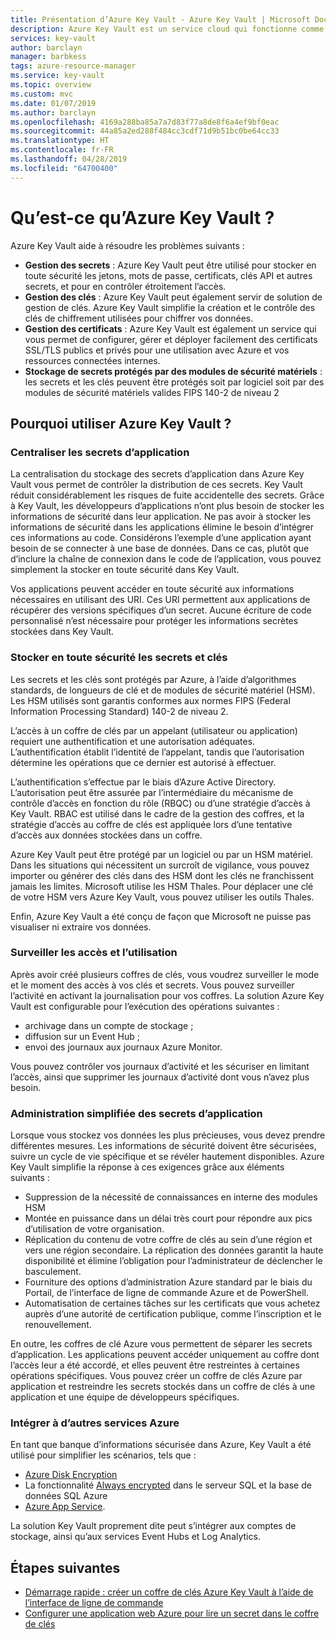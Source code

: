 ```yaml
---
title: Présentation d’Azure Key Vault - Azure Key Vault | Microsoft Docs
description: Azure Key Vault est un service cloud qui fonctionne comme un magasin des secrets sécurisé.
services: key-vault
author: barclayn
manager: barbkess
tags: azure-resource-manager
ms.service: key-vault
ms.topic: overview
ms.custom: mvc
ms.date: 01/07/2019
ms.author: barclayn
ms.openlocfilehash: 4169a288ba85a7a7d83f77a8de8f6a4ef9bf0eac
ms.sourcegitcommit: 44a85a2ed288f484cc3cdf71d9b51bc0be64cc33
ms.translationtype: HT
ms.contentlocale: fr-FR
ms.lasthandoff: 04/28/2019
ms.locfileid: "64700400"
---
```

# <a name="what-is-azure-key-vault"></a>Qu’est-ce qu’Azure Key Vault ?

Azure Key Vault aide à résoudre les problèmes suivants :

- **Gestion des secrets** : Azure Key Vault peut être utilisé pour stocker en toute sécurité les jetons, mots de passe, certificats, clés API et autres secrets, et pour en contrôler étroitement l’accès.
- **Gestion des clés** : Azure Key Vault peut également servir de solution de gestion de clés. Azure Key Vault simplifie la création et le contrôle des clés de chiffrement utilisées pour chiffrer vos données. 
- **Gestion des certificats** : Azure Key Vault est également un service qui vous permet de configurer, gérer et déployer facilement des certificats SSL/TLS publics et privés pour une utilisation avec Azure et vos ressources connectées internes. 
- **Stockage de secrets protégés par des modules de sécurité matériels** : les secrets et les clés peuvent être protégés soit par logiciel soit par des modules de sécurité matériels valides FIPS 140-2 de niveau 2

## <a name="why-use-azure-key-vault"></a>Pourquoi utiliser Azure Key Vault ?

### <a name="centralize-application-secrets"></a>Centraliser les secrets d’application

La centralisation du stockage des secrets d’application dans Azure Key Vault vous permet de contrôler la distribution de ces secrets. Key Vault réduit considérablement les risques de fuite accidentelle des secrets. Grâce à Key Vault, les développeurs d’applications n’ont plus besoin de stocker les informations de sécurité dans leur application. Ne pas avoir à stocker les informations de sécurité dans les applications élimine le besoin d’intégrer ces informations au code. Considérons l’exemple d’une application ayant besoin de se connecter à une base de données. Dans ce cas, plutôt que d’inclure la chaîne de connexion dans le code de l’application, vous pouvez simplement la stocker en toute sécurité dans Key Vault.

Vos applications peuvent accéder en toute sécurité aux informations nécessaires en utilisant des URI. Ces URI permettent aux applications de récupérer des versions spécifiques d’un secret. Aucune écriture de code personnalisé n’est nécessaire pour protéger les informations secrètes stockées dans Key Vault.

### <a name="securely-store-secrets-and-keys"></a>Stocker en toute sécurité les secrets et clés

Les secrets et les clés sont protégés par Azure, à l’aide d’algorithmes standards, de longueurs de clé et de modules de sécurité matériel (HSM). Les HSM utilisés sont garantis conformes aux normes FIPS (Federal Information Processing Standard) 140-2 de niveau 2.

L’accès à un coffre de clés par un appelant (utilisateur ou application) requiert une authentification et une autorisation adéquates. L’authentification établit l’identité de l’appelant, tandis que l’autorisation détermine les opérations que ce dernier est autorisé à effectuer.

L’authentification s’effectue par le biais d’Azure Active Directory. L’autorisation peut être assurée par l’intermédiaire du mécanisme de contrôle d’accès en fonction du rôle (RBQC) ou d’une stratégie d’accès à Key Vault. RBAC est utilisé dans le cadre de la gestion des coffres, et la stratégie d’accès au coffre de clés est appliquée lors d’une tentative d’accès aux données stockées dans un coffre.

Azure Key Vault peut être protégé par un logiciel ou par un HSM matériel. Dans les situations qui nécessitent un surcroît de vigilance, vous pouvez importer ou générer des clés dans des HSM dont les clés ne franchissent jamais les limites. Microsoft utilise les HSM Thales. Pour déplacer une clé de votre HSM vers Azure Key Vault, vous pouvez utiliser les outils Thales.

Enfin, Azure Key Vault a été conçu de façon que Microsoft ne puisse pas visualiser ni extraire vos données.

### <a name="monitor-access-and-use"></a>Surveiller les accès et l’utilisation

Après avoir créé plusieurs coffres de clés, vous voudrez surveiller le mode et le moment des accès à vos clés et secrets. Vous pouvez surveiller l’activité en activant la journalisation pour vos coffres. La solution Azure Key Vault est configurable pour l’exécution des opérations suivantes :

- archivage dans un compte de stockage ;
- diffusion sur un Event Hub ;
- envoi des journaux aux journaux Azure Monitor.

Vous pouvez contrôler vos journaux d’activité et les sécuriser en limitant l’accès, ainsi que supprimer les journaux d’activité dont vous n’avez plus besoin.

### <a name="simplified-administration-of-application-secrets"></a>Administration simplifiée des secrets d’application

Lorsque vous stockez vos données les plus précieuses, vous devez prendre différentes mesures. Les informations de sécurité doivent être sécurisées, suivre un cycle de vie spécifique et se révéler hautement disponibles. Azure Key Vault simplifie la réponse à ces exigences grâce aux éléments suivants :

- Suppression de la nécessité de connaissances en interne des modules HSM
- Montée en puissance dans un délai très court pour répondre aux pics d’utilisation de votre organisation.
- Réplication du contenu de votre coffre de clés au sein d’une région et vers une région secondaire. La réplication des données garantit la haute disponibilité et élimine l’obligation pour l’administrateur de déclencher le basculement.
- Fourniture des options d’administration Azure standard par le biais du Portail, de l’interface de ligne de commande Azure et de PowerShell.
- Automatisation de certaines tâches sur les certificats que vous achetez auprès d’une autorité de certification publique, comme l’inscription et le renouvellement.

En outre, les coffres de clé Azure vous permettent de séparer les secrets d’application. Les applications peuvent accéder uniquement au coffre dont l’accès leur a été accordé, et elles peuvent être restreintes à certaines opérations spécifiques. Vous pouvez créer un coffre de clés Azure par application et restreindre les secrets stockés dans un coffre de clés à une application et une équipe de développeurs spécifiques.

### <a name="integrate-with-other-azure-services"></a>Intégrer à d’autres services Azure

En tant que banque d’informations sécurisée dans Azure, Key Vault a été utilisé pour simplifier les scénarios, tels que :
-  [Azure Disk Encryption](../security/azure-security-disk-encryption.md)
-  La fonctionnalité [Always encrypted]( https://docs.microsoft.com/sql/relational-databases/security/encryption/always-encrypted-database-engine) dans le serveur SQL et la base de données SQL Azure
- [Azure App Service]( https://docs.microsoft.com/azure/app-service/web-sites-purchase-ssl-web-site). 

La solution Key Vault proprement dite peut s’intégrer aux comptes de stockage, ainsi qu’aux services Event Hubs et Log Analytics.

## <a name="next-steps"></a>Étapes suivantes

- [Démarrage rapide : créer un coffre de clés Azure Key Vault à l’aide de l’interface de ligne de commande](quick-create-cli.md)
- [Configurer une application web Azure pour lire un secret dans le coffre de clés](tutorial-web-application-keyvault.md)
